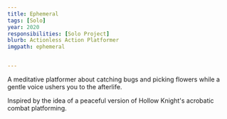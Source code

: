 ```yaml
---
title: Ephemeral
tags: [Solo]
year: 2020
responsibilities: [Solo Project]
blurb: Actionless Action Platformer
imgpath: ephemeral


---
```


A meditative platformer about catching bugs and picking flowers while a gentle voice ushers you to the afterlife.

Inspired by the idea of a peaceful version of Hollow Knight's acrobatic combat platforming.
